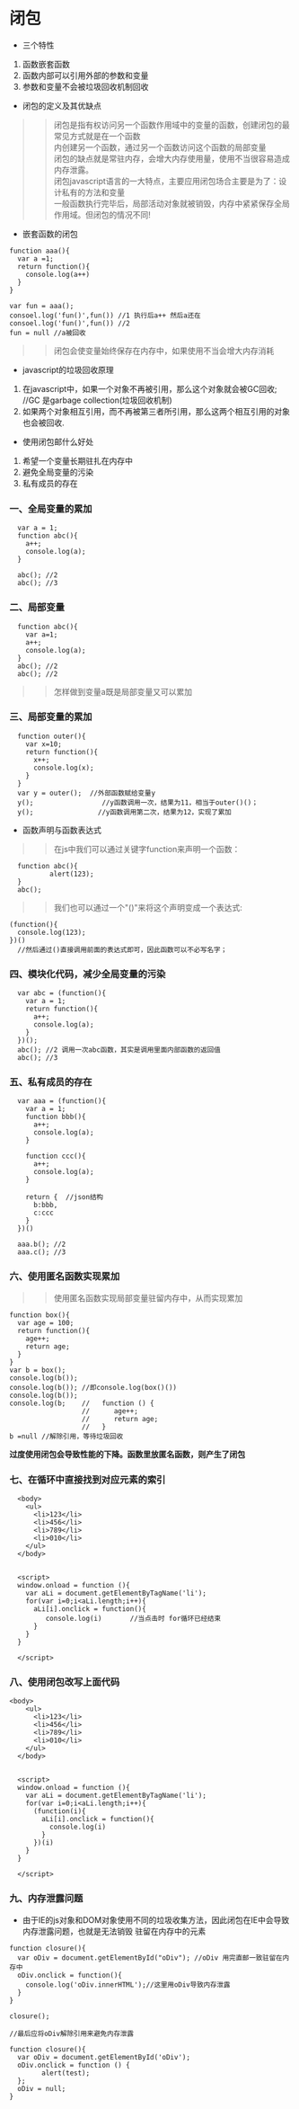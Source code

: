 # 闭包

- 三个特性  

1. 函数嵌套函数  
2. 函数内部可以引用外部的参数和变量  
3. 参数和变量不会被垃圾回收机制回收  


- 闭包的定义及其优缺点  

>> 闭包是指有权访问另一个函数作用域中的变量的函数，创建闭包的最常见方式就是在一个函数   
   内创建另一个函数，通过另一个函数访问这个函数的局部变量  
   闭包的缺点就是常驻内存，会增大内存使用量，使用不当很容易造成内存泄露。   
   闭包javascript语言的一大特点，主要应用闭包场合主要是为了：设计私有的方法和变量   
   一般函数执行完毕后，局部活动对象就被销毁，内存中紧紧保存全局作用域。但闭包的情况不同!  

- 嵌套函数的闭包  

```
function aaa(){
  var a =1;
  return function(){
    console.log(a++)
  }
}

var fun = aaa();
consoel.log('fun()',fun()) //1 执行后a++ 然后a还在
consoel.log('fun()',fun()) //2
fun = null //a被回收 
```

>> 闭包会使变量始终保存在内存中，如果使用不当会增大内存消耗  

- javascript的垃圾回收原理   

1. 在javascript中，如果一个对象不再被引用，那么这个对象就会被GC回收;   //GC 是garbage collection(垃圾回收机制)  
2. 如果两个对象相互引用，而不再被第三者所引用，那么这两个相互引用的对象也会被回收.  

- 使用闭包邮什么好处  

1. 希望一个变量长期驻扎在内存中  
2. 避免全局变量的污染  
3. 私有成员的存在  


### 一、全局变量的累加

```
  var a = 1;
  function abc(){
    a++;
    console.log(a);
  }

  abc(); //2
  abc(); //3
```

### 二、局部变量

```
  function abc(){
    var a=1;
    a++;
    console.log(a);
  }
  abc(); //2
  abc(); //2
```


>> 怎样做到变量a既是局部变量又可以累加 

### 三、局部变量的累加

```
  function outer(){
    var x=10;
    return function(){
      x++;
      console.log(x);
    }
  }
  var y = outer();  //外部函数赋给变量y
  y();                 //y函数调用一次，结果为11，相当于outer()()；
  y();                //y函数调用第二次，结果为12，实现了累加
```

- 函数声明与函数表达式  

>>在js中我们可以通过关键字function来声明一个函数：  

```
  function abc(){
          alert(123);
  }
  abc();
```

>>我们也可以通过一个"()"来将这个声明变成一个表达式:  

```
(function(){
  console.log(123);
})()
  //然后通过()直接调用前面的表达式即可，因此函数可以不必写名字；
```

### 四、模块化代码，减少全局变量的污染

```
  var abc = (function(){
    var a = 1;
    return function(){
      a++;
      console.log(a);
    }
  })();
  abc(); //2 调用一次abc函数，其实是调用里面内部函数的返回值
  abc(); //3
```

### 五、私有成员的存在

```
  var aaa = (function(){
    var a = 1;
    function bbb(){
      a++;
      console.log(a);
    }

    function ccc(){
      a++;
      console.log(a);
    }

    return {  //json结构
      b:bbb,
      c:ccc
    }
  })()

  aaa.b(); //2
  aaa.c(); //3
```

### 六、使用匿名函数实现累加

>> 使用匿名函数实现局部变量驻留内存中，从而实现累加  

```
function box(){
  var age = 100;
  return function(){
    age++;
    return age;
  }
}
var b = box();
console.log(b());
console.log(b()); //即console.log(box()())
console.log(b());
console.log(b;    //   function () {
                  //      age++;
                  //      return age;
                  //   }
b =null //解除引用，等待垃圾回收
```

**过度使用闭包会导致性能的下降。函数里放匿名函数，则产生了闭包**

### 七、在循环中直接找到对应元素的索引

```
  <body>
    <ul>
      <li>123</li>
      <li>456</li>
      <li>789</li>
      <li>010</li>
    </ul>
  </body>


  <script>
  window.onload = function (){
    var aLi = document.getElementByTagName('li');
    for(var i=0;i<aLi.length;i++){
      aLi[i].onclick = function(){
         console.log(i)       //当点击时 for循环已经结束
      }
    }
  }

  </script>
```

### 八、使用闭包改写上面代码

```
<body>
    <ul>
      <li>123</li>
      <li>456</li>
      <li>789</li>
      <li>010</li>
    </ul>
  </body>


  <script>
  window.onload = function (){
    var aLi = document.getElementByTagName('li');
    for(var i=0;i<aLi.length;i++){
      (function(i){
        aLi[i].onclick = function(){
          console.log(i)
        }
      })(i)
    }
  }

  </script>
```

### 九、内存泄露问题

- 由于IE的js对象和DOM对象使用不同的垃圾收集方法，因此闭包在IE中会导致内存泄露问题，也就是无法销毁
  驻留在内存中的元素  

```
function closure(){
  var oDiv = document.getElementById("oDiv"); //oDiv 用完直邮一致驻留在内存中
  oDiv.onclick = function(){
    console.log('oDiv.innerHTML');//这里用oDiv导致内存泄露
  }
}

closure();

//最后应将oDiv解除引用来避免内存泄露

function closure(){
  var oDiv = document.getElementById('oDiv');
  oDiv.onclick = function () {
        alert(test);
  };
  oDiv = null;
}

```
